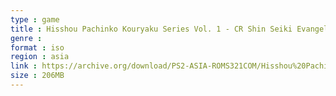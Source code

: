 ```yaml
---
type : game
title : Hisshou Pachinko Kouryaku Series Vol. 1 - CR Shin Seiki Evangelion (Japan)
genre : 
format : iso
region : asia
link : https://archive.org/download/PS2-ASIA-ROMS321COM/Hisshou%20Pachinko%20Kouryaku%20Series%20Vol.%201%20-%20CR%20Shin%20Seiki%20Evangelion%20%28Japan%29.7z
size : 206MB
---
```

